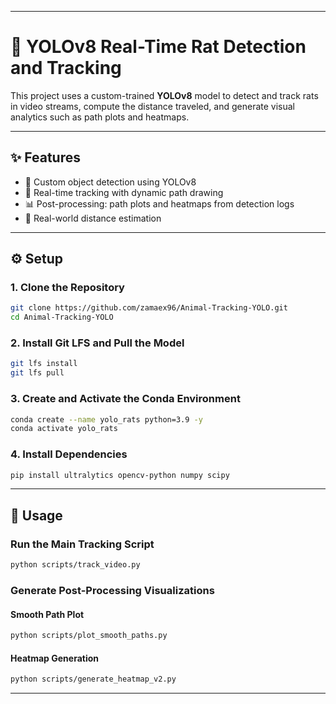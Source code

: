 

---

# 🐀 YOLOv8 Real-Time Rat Detection and Tracking

This project uses a custom-trained **YOLOv8** model to detect and track rats in video streams, compute the distance traveled, and generate visual analytics such as path plots and heatmaps.

---

## ✨ Features

* 🎯 Custom object detection using YOLOv8
* 🧭 Real-time tracking with dynamic path drawing
* 📊 Post-processing: path plots and heatmaps from detection logs
* 📐 Real-world distance estimation

---

## ⚙️ Setup

### 1. Clone the Repository

```bash
git clone https://github.com/zamaex96/Animal-Tracking-YOLO.git
cd Animal-Tracking-YOLO
```

### 2. Install Git LFS and Pull the Model

```bash
git lfs install
git lfs pull
```

### 3. Create and Activate the Conda Environment

```bash
conda create --name yolo_rats python=3.9 -y
conda activate yolo_rats
```

### 4. Install Dependencies

```bash
pip install ultralytics opencv-python numpy scipy
```

---

## 🚀 Usage

### Run the Main Tracking Script

```bash
python scripts/track_video.py
```

### Generate Post-Processing Visualizations

#### Smooth Path Plot

```bash
python scripts/plot_smooth_paths.py
```

#### Heatmap Generation

```bash
python scripts/generate_heatmap_v2.py
```

---


